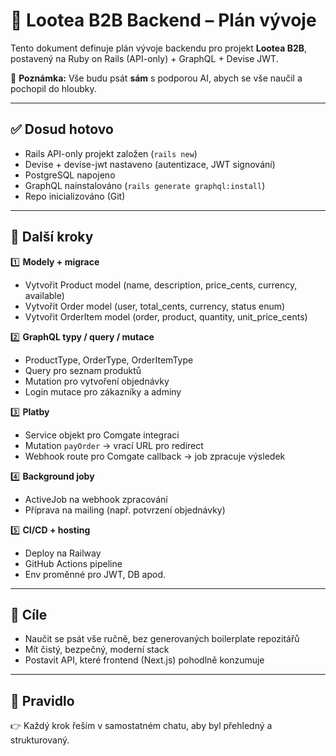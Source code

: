 
# 🚀 Lootea B2B Backend – Plán vývoje

Tento dokument definuje plán vývoje backendu pro projekt **Lootea B2B**, postavený na Ruby on Rails (API-only) + GraphQL + Devise JWT.

📝 **Poznámka:**
Vše budu psát **sám** s podporou AI, abych se vše naučil a pochopil do hloubky.

---

## ✅ Dosud hotovo
- Rails API-only projekt založen (`rails new`)
- Devise + devise-jwt nastaveno (autentizace, JWT signování)
- PostgreSQL napojeno
- GraphQL nainstalováno (`rails generate graphql:install`)
- Repo inicializováno (Git)

---

## 🚀 Další kroky

1️⃣ **Modely + migrace**
- Vytvořit Product model (name, description, price_cents, currency, available)
- Vytvořit Order model (user, total_cents, currency, status enum)
- Vytvořit OrderItem model (order, product, quantity, unit_price_cents)

2️⃣ **GraphQL typy / query / mutace**
- ProductType, OrderType, OrderItemType
- Query pro seznam produktů
- Mutation pro vytvoření objednávky
- Login mutace pro zákazníky a adminy

3️⃣ **Platby**
- Service objekt pro Comgate integraci
- Mutation `payOrder` → vrací URL pro redirect
- Webhook route pro Comgate callback → job zpracuje výsledek

4️⃣ **Background joby**
- ActiveJob na webhook zpracování
- Příprava na mailing (např. potvrzení objednávky)

5️⃣ **CI/CD + hosting**
- Deploy na Railway
- GitHub Actions pipeline
- Env proměnné pro JWT, DB apod.

---

## 🌟 Cíle
- Naučit se psát vše ručně, bez generovaných boilerplate repozitářů
- Mít čistý, bezpečný, moderní stack
- Postavit API, které frontend (Next.js) pohodlně konzumuje

---

## 📌 Pravidlo
👉 Každý krok řeším v samostatném chatu, aby byl přehledný a strukturovaný.


